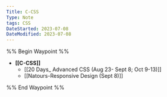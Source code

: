 ```yaml
---
Title: C-CSS
Type: Note
tags: CSS
DateStarted: 2023-07-08
DateModified: 2023-07-08
---
```


%% Begin Waypoint %%
- **[[C-CSS]]**
	- [[20 Days_ Advanced CSS (Aug 23- Sept 8; Oct 9-13)]]
	- [[Natours-Responsive Design (Sept 8)]]

%% End Waypoint %%
